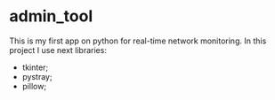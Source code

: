 # admin_tool
This is my first app on python for real-time network monitoring.
In this project I use next libraries:
- tkinter;
- pystray;
- pillow;

